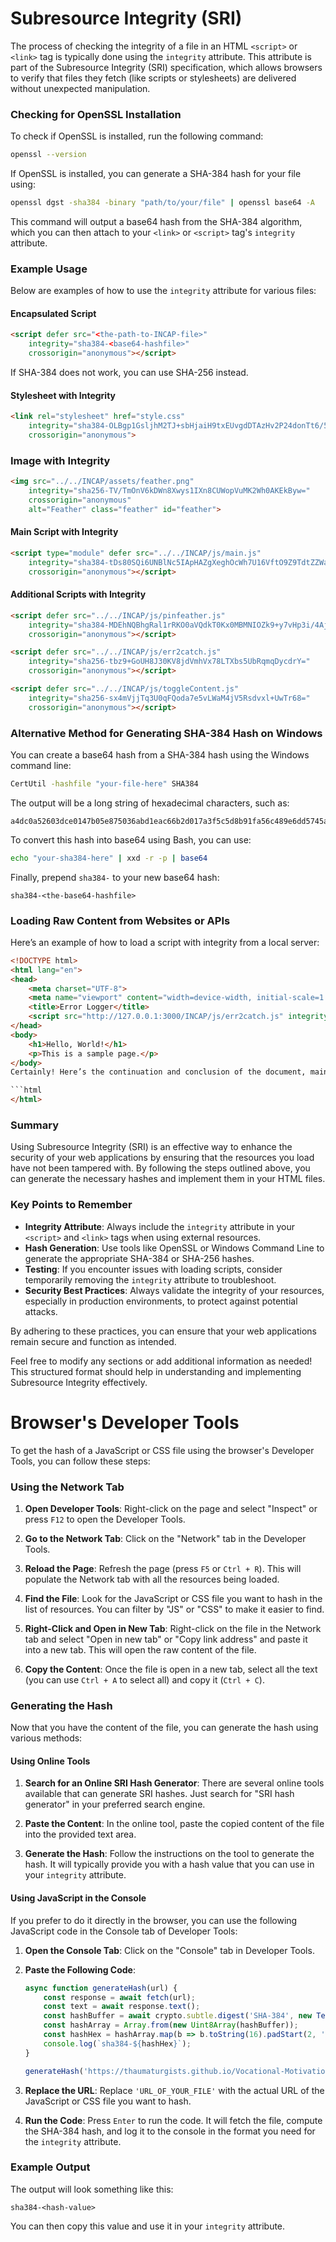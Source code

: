 # Subresource Integrity (SRI)

The process of checking the integrity of a file in an HTML `<script>` or `<link>` tag is typically done using the `integrity` attribute. This attribute is part of the Subresource Integrity (SRI) specification, which allows browsers to verify that files they fetch (like scripts or stylesheets) are delivered without unexpected manipulation.

### Checking for OpenSSL Installation

To check if OpenSSL is installed, run the following command:

```bash
openssl --version
```

If OpenSSL is installed, you can generate a SHA-384 hash for your file using:

```bash
openssl dgst -sha384 -binary "path/to/your/file" | openssl base64 -A
```

This command will output a base64 hash from the SHA-384 algorithm, which you can then attach to your `<link>` or `<script>` tag's `integrity` attribute.

### Example Usage

Below are examples of how to use the `integrity` attribute for various files:

#### Encapsulated Script

```html
<script defer src="<the-path-to-INCAP-file>"
    integrity="sha384-<base64-hashfile>"
    crossorigin="anonymous"></script>
```

If SHA-384 does not work, you can use SHA-256 instead.

#### Stylesheet with Integrity

```html
<link rel="stylesheet" href="style.css"
    integrity="sha384-OLBgp1GsljhM2TJ+sbHjaiH9txEUvgdDTAzHv2P24donTt6/529l+9Ua0vFImLlb"
    crossorigin="anonymous">
```

### Image with Integrity
```html
<img src="../../INCAP/assets/feather.png"
    integrity="sha256-TV/TmOnV6kDWn8Xwys1IXn8CUWopVuMK2Wh0AKEkByw="
    crossorigin="anonymous"
    alt="Feather" class="feather" id="feather">
```

#### Main Script with Integrity

```html
<script type="module" defer src="../../INCAP/js/main.js"
    integrity="sha384-tDs80SQi6UNBlNc5IApHAZgXeghOcWh7U16VftO9Z9TdtZZWaNy41dwj5nuy/C6B"
    crossorigin="anonymous"></script>
```

#### Additional Scripts with Integrity

```html
<script defer src="../../INCAP/js/pinfeather.js"
    integrity="sha384-MDEhNQBhgRal1rRKO0aVQdkT0Kx0MBMNIOZk9+y7vHp3i/4AjpjMfvCsI1cnSVF6"
    crossorigin="anonymous"></script>

<script defer src="../../INCAP/js/err2catch.js"
    integrity="sha256-tbz9+GoUH8J30KV8jdVmhVx78LTXbs5UbRqmqDycdrY="
    crossorigin="anonymous"></script>

<script defer src="../../INCAP/js/toggleContent.js"
    integrity="sha256-sx4mVjjTq3U0qFQoda7e5vLWaM4jV5Rsdvxl+UwTr68="
    crossorigin="anonymous"></script>
```

### Alternative Method for Generating SHA-384 Hash on Windows

You can create a base64 hash from a SHA-384 hash using the Windows command line:

```cmd
CertUtil -hashfile "your-file-here" SHA384
```

The output will be a long string of hexadecimal characters, such as:

```
a4dc0a52603dce0147b05e875036abd1eac66b2d017a3f5c5d8b91fa56c489e6dd5745ad63cee29433e78ff2f4945176
```

To convert this hash into base64 using Bash, you can use:

```bash
echo "your-sha384-here" | xxd -r -p | base64
```

Finally, prepend `sha384-` to your new base64 hash:

```
sha384-<the-base64-hashfile>
```

### Loading Raw Content from Websites or APIs

Here’s an example of how to load a script with integrity from a local server:

```html
<!DOCTYPE html>
<html lang="en">
<head>
    <meta charset="UTF-8">
    <meta name="viewport" content="width=device-width, initial-scale=1.0">
    <title>Error Logger</title>
    <script src="http://127.0.0.1:3000/INCAP/js/err2catch.js" integrity="sha384-<YOUR_GENERATED_HASH>" crossorigin="anonymous"></script>
</head>
<body>
    <h1>Hello, World!</h1>
    <p>This is a sample page.</p>
</body>
Certainly! Here’s the continuation and conclusion of the document, maintaining the same formatting and clarity:

```html
</html>
```

### Summary

Using Subresource Integrity (SRI) is an effective way to enhance the security of your web applications by ensuring that the resources you load have not been tampered with. By following the steps outlined above, you can generate the necessary hashes and implement them in your HTML files.

### Key Points to Remember

- **Integrity Attribute**: Always include the `integrity` attribute in your `<script>` and `<link>` tags when using external resources.
- **Hash Generation**: Use tools like OpenSSL or Windows Command Line to generate the appropriate SHA-384 or SHA-256 hashes.
- **Testing**: If you encounter issues with loading scripts, consider temporarily removing the `integrity` attribute to troubleshoot.
- **Security Best Practices**: Always validate the integrity of your resources, especially in production environments, to protect against potential attacks.

By adhering to these practices, you can ensure that your web applications remain secure and function as intended.



Feel free to modify any sections or add additional information as needed! This structured format should help in understanding and implementing Subresource Integrity effectively.


# Browser's Developer Tools
To get the hash of a JavaScript or CSS file using the browser's Developer Tools, you can follow these steps:

### Using the Network Tab

1. **Open Developer Tools**: Right-click on the page and select "Inspect" or press `F12` to open the Developer Tools.

2. **Go to the Network Tab**: Click on the "Network" tab in the Developer Tools.

3. **Reload the Page**: Refresh the page (press `F5` or `Ctrl + R`). This will populate the Network tab with all the resources being loaded.

4. **Find the File**: Look for the JavaScript or CSS file you want to hash in the list of resources. You can filter by "JS" or "CSS" to make it easier to find.

5. **Right-Click and Open in New Tab**: Right-click on the file in the Network tab and select "Open in new tab" or "Copy link address" and paste it into a new tab. This will open the raw content of the file.

6. **Copy the Content**: Once the file is open in a new tab, select all the text (you can use `Ctrl + A` to select all) and copy it (`Ctrl + C`).

### Generating the Hash

Now that you have the content of the file, you can generate the hash using various methods:

#### Using Online Tools

1. **Search for an Online SRI Hash Generator**: There are several online tools available that can generate SRI hashes. Just search for "SRI hash generator" in your preferred search engine.

2. **Paste the Content**: In the online tool, paste the copied content of the file into the provided text area.

3. **Generate the Hash**: Follow the instructions on the tool to generate the hash. It will typically provide you with a hash value that you can use in your `integrity` attribute.

#### Using JavaScript in the Console

If you prefer to do it directly in the browser, you can use the following JavaScript code in the Console tab of Developer Tools:

1. **Open the Console Tab**: Click on the "Console" tab in Developer Tools.

2. **Paste the Following Code**:

   ```javascript
   async function generateHash(url) {
       const response = await fetch(url);
       const text = await response.text();
       const hashBuffer = await crypto.subtle.digest('SHA-384', new TextEncoder().encode(text));
       const hashArray = Array.from(new Uint8Array(hashBuffer));
       const hashHex = hashArray.map(b => b.toString(16).padStart(2, '0')).join('');
       console.log(`sha384-${hashHex}`);
   }

   generateHash('https://thaumaturgists.github.io/Vocational-Motivation/INCAP/js/err2catch.js');
   ```

3. **Replace the URL**: Replace `'URL_OF_YOUR_FILE'` with the actual URL of the JavaScript or CSS file you want to hash.

4. **Run the Code**: Press `Enter` to run the code. It will fetch the file, compute the SHA-384 hash, and log it to the console in the format you need for the `integrity` attribute.

### Example Output

The output will look something like this:

```
sha384-<hash-value>
```

You can then copy this value and use it in your `integrity` attribute.